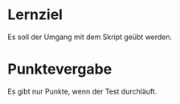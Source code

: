 # Lernziel

Es soll der Umgang mit dem Skript geübt werden.

# Punktevergabe

Es gibt nur Punkte, wenn der Test durchläuft.
